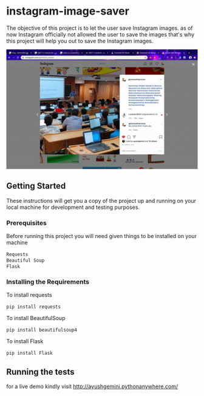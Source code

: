 # instagram-image-saver

The objective of this project is to let the user save Instagram images. 
as of now Instagram officially not allowed the user to save the images that's why this project will help you out to save the Instagram images.

![](instagram-image-downloader.gif)


## Getting Started

These instructions will get you a copy of the project up and running on your local machine for development and testing purposes.
### Prerequisites

Before running this project you will need given things to be installed on your machine
```
Requests
Beautiful Soup
Flask
```

### Installing the Requirements


To install requests

```
pip install requests
```

To install BeautifulSoup

```
pip install beautifulsoup4
```

To install Flask

```
pip install Flask
```

## Running the tests

for a live demo kindly visit http://ayushgemini.pythonanywhere.com/


